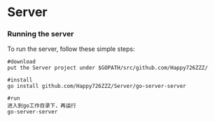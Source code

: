 # Server

### Running the server
To run the server, follow these simple steps:
```
#download
put the Server project under $GOPATH/src/github.com/Happy726ZZZ/
```
```
#install
go install github.com/Happy726ZZZ/Server/go-server-server
```
```
#run
进入到go工作目录下，再运行
go-server-server
```
